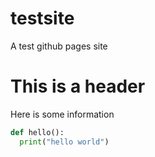 # testsite
A test github pages site

# This is a header
Here is some information

```python
def hello():
  print("hello world")
```
